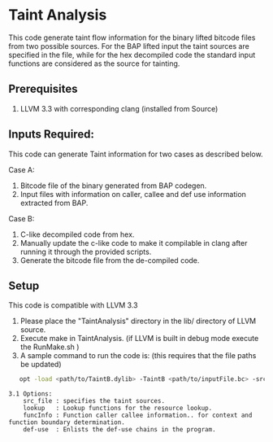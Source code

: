 Taint Analysis
======
This code generate taint flow information for the binary lifted bitcode files from two possible sources. For the BAP lifted input the taint sources are specified in the file, while for the hex decompiled code the standard input functions are considered as the source for tainting.

Prerequisites
------
1. LLVM 3.3 with corresponding clang (installed from Source)

Inputs Required:
------
This code can generate Taint information for two cases as described below. 

Case A:
1. Bitcode file of the binary generated from BAP codegen. 
2. Input files with information on caller, callee and def use information extracted from BAP.

Case B:
1. C-like decompiled code from hex.
2. Manually update the c-like code to make it compilable in clang after running it through the provided scripts.
3. Generate the bitcode file from the de-compiled code. 

Setup
-----
This code is compatible with LLVM 3.3
1. Please place the "TaintAnalysis" directory in the lib/ directory of LLVM source.
2. Execute make in TaintAnalysis. (if LLVM is built in debug mode execute the RunMake.sh )
3. A sample command to run the code is: (this requires that the file paths be updated)
```sh
   opt -load <path/to/TaintB.dylib> -TaintB <path/to/inputFile.bc> -src_file=sourcefile.txt -lookup=lookupfile.txt -stats
```
	3.1 Options:
		src_file : specifies the taint sources.
		lookup   : Lookup functions for the resource lookup.
		funcInfo : Function caller callee information.. for context and function boundary determination.
		def-use  : Enlists the def-use chains in the program. 

